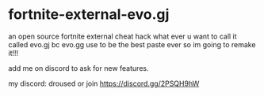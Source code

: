 # fortnite-external-evo.gj
an open source fortnite external cheat hack what ever u want to call it called evo.gj bc evo.gg use to be the best paste ever so im going to remake it!!!

add me on discord to ask for new features.

my discord: droused or join https://discord.gg/2PSQH9hW